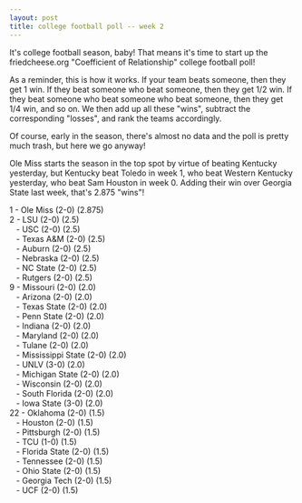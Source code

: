 ```yaml
---
layout: post
title: college football poll -- week 2
---
```


It's college football season, baby!  That means it's time to start up the friedcheese.org "Coefficient of Relationship" college football poll!

As a reminder, this is how it works.  If your team beats someone, then they get 1 win.  If they beat someone who beat someone, then they get 1/2 win.  If they beat someone who beat someone who beat someone, then they get 1/4 win, and so on.  We then add up all these "wins", subtract the corresponding "losses", and rank the teams accordingly.

Of course, early in the season, there's almost no data and the poll is pretty much trash, but here we go anyway!

Ole Miss starts the season in the top spot by virtue of beating Kentucky yesterday, but Kentucky beat Toledo in week 1, who beat Western Kentucky yesterday, who beat Sam Houston in week 0.  Adding their win over Georgia State last week, that's 2.875 "wins"!

1 - Ole Miss (2-0) (2.875)  
2 - LSU (2-0) (2.5)  
&nbsp;&nbsp; - USC (2-0) (2.5)  
&nbsp;&nbsp; - Texas A&M (2-0) (2.5)  
&nbsp;&nbsp; - Auburn (2-0) (2.5)  
&nbsp;&nbsp; - Nebraska (2-0) (2.5)  
&nbsp;&nbsp; - NC State (2-0) (2.5)  
&nbsp;&nbsp; - Rutgers (2-0) (2.5)  
9 - Missouri (2-0) (2.0)  
&nbsp;&nbsp; - Arizona (2-0) (2.0)  
&nbsp;&nbsp; - Texas State (2-0) (2.0)  
&nbsp;&nbsp; - Penn State (2-0) (2.0)  
&nbsp;&nbsp; - Indiana (2-0) (2.0)  
&nbsp;&nbsp; - Maryland (2-0) (2.0)  
&nbsp;&nbsp; - Tulane (2-0) (2.0)  
&nbsp;&nbsp; - Mississippi State (2-0) (2.0)  
&nbsp;&nbsp; - UNLV (3-0) (2.0)  
&nbsp;&nbsp; - Michigan State (2-0) (2.0)  
&nbsp;&nbsp; - Wisconsin (2-0) (2.0)  
&nbsp;&nbsp; - South Florida (2-0) (2.0)  
&nbsp;&nbsp; - Iowa State (3-0) (2.0)  
22 - Oklahoma (2-0) (1.5)  
&nbsp;&nbsp; - Houston (2-0) (1.5)  
&nbsp;&nbsp; - Pittsburgh (2-0) (1.5)  
&nbsp;&nbsp; - TCU (1-0) (1.5)  
&nbsp;&nbsp; - Florida State (2-0) (1.5)  
&nbsp;&nbsp; - Tennessee (2-0) (1.5)  
&nbsp;&nbsp; - Ohio State (2-0) (1.5)  
&nbsp;&nbsp; - Georgia Tech (2-0) (1.5)  
&nbsp;&nbsp; - UCF (2-0) (1.5)  
